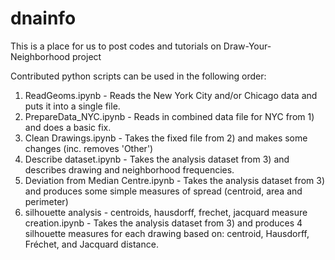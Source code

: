 # dnainfo
This is a place for us to post codes and tutorials on Draw-Your-Neighborhood project 

Contributed python scripts can be used in the following order:

1) ReadGeoms.ipynb - Reads the New York City and/or Chicago data and puts it into a single file.
2) PrepareData_NYC.ipynb - Reads in combined data file for NYC from 1) and does a basic fix.
3) Clean Drawings.ipynb - Takes the fixed file from 2) and makes some changes (inc. removes 'Other')
4) Describe dataset.ipynb - Takes the analysis dataset from 3) and describes drawing and neighborhood frequencies.
5) Deviation from Median Centre.ipynb - Takes the analysis dataset from 3) and produces some simple measures of spread (centroid, area and perimeter)
6) silhouette analysis - centroids, hausdorff, frechet, jacquard measure creation.ipynb - Takes the analysis dataset from 3) and produces 4 silhouette measures for each drawing based on: centroid, Hausdorff, Fréchet, and Jacquard distance.
